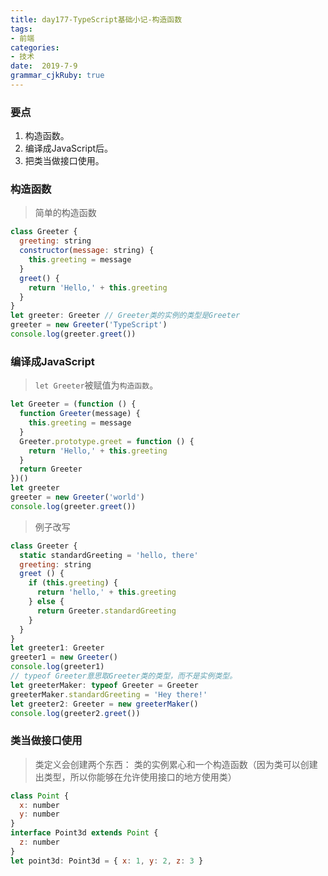 ```yaml
---
title: day177-TypeScript基础小记-构造函数
tags: 
- 前端
categories: 
- 技术
date:  2019-7-9
grammar_cjkRuby: true
---
```

### 要点

1. 构造函数。
2. 编译成JavaScript后。
3. 把类当做接口使用。
<!--more-->

### 构造函数

> 简单的构造函数

```js
class Greeter {
  greeting: string
  constructor(message: string) {
    this.greeting = message
  }
  greet() {
    return 'Hello,' + this.greeting
  }
}
let greeter: Greeter // Greeter类的实例的类型是Greeter
greeter = new Greeter('TypeScript')
console.log(greeter.greet())
```

### 编译成JavaScript

> `let Greeter`被赋值为`构造函数`。

```js
let Greeter = (function () {
  function Greeter(message) {
    this.greeting = message
  }
  Greeter.prototype.greet = function () {
    return 'Hello,' + this.greeting
  }
  return Greeter
})()
let greeter
greeter = new Greeter('world')
console.log(greeter.greet())
```

> 例子改写

```js
class Greeter {
  static standardGreeting = 'hello, there'
  greeting: string
  greet () {
    if (this.greeting) {
      return 'hello,' + this.greeting
    } else {
      return Greeter.standardGreeting
    }
  }
}
let greeter1: Greeter
greeter1 = new Greeter()
console.log(greeter1)
// typeof Greeter意思取Greeter类的类型，而不是实例类型。
let greeterMaker: typeof Greeter = Greeter
greeterMaker.standardGreeting = 'Hey there!'
let greeter2: Greeter = new greeterMaker()
console.log(greeter2.greet())
```

### 类当做接口使用

> 类定义会创建两个东西：
> 类的实例累心和一个构造函数（因为类可以创建出类型，所以你能够在允许使用接口的地方使用类）
```js
class Point {
  x: number
  y: number
}
interface Point3d extends Point {
  z: number
}
let point3d: Point3d = { x: 1, y: 2, z: 3 }
```
